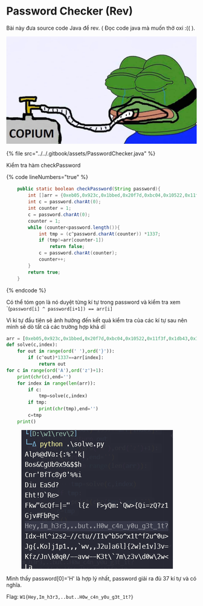 # Password Checker (Rev)

Bài này đưa source code Java để rev. ( Đọc code java mà muốn thở oxi :(( ).

![](<../../.gitbook/assets/image (1).png>)

{% file src="../../.gitbook/assets/PasswordChecker.java" %}

Kiểm tra hàm checkPassword

{% code lineNumbers="true" %}
```java
    public static boolean checkPassword(String password){
        int []arr = {0xeb05,0x923c,0x1bbed,0x20f7d,0xbc04,0x10522,0x11f3f,0x1db43,0x15379,0x15379,0xa1e7,0xa72,0x0,0x18cec,0x781f,0x539,0x1d60a,0x0,0x214b6,0x272b8,0x172cf,0xd0e8,0x1395c,0x1c65f,0x1d60a,0xffe9,0xc676,0x17d41,0x1685d,0xdb5a,0x12478,0x1b6b4,0x172cf,0xe093,0x23e7e,0x1685d,0x187b3};
        int c = password.charAt(0);
        int counter = 1;
        c = password.charAt(0);     
        counter = 1;   
        while (counter<password.length()){
            int tmp = (c^password.charAt(counter)) *1337;
            if (tmp!=arr[counter-1]) 
                return false;
            c = password.charAt(counter);
            counter++;
        }
        return true;
    }
```
{% endcode %}

Có thể tóm gọn là nó duyệt từng kí tự trong password và kiểm tra xem \`(`password[i] ^ password[i+1]) == arr[i]`&#x20;

Vì kí tự đầu tiên sẽ ảnh hưởng đến kết quả kiểm tra của các kí tự sau nên mình sẽ dò tất cả các trường hợp khả dĩ

```python
arr = [0xeb05,0x923c,0x1bbed,0x20f7d,0xbc04,0x10522,0x11f3f,0x1db43,0x15379,0x15379,0xa1e7,0xa72,0x0,0x18cec,0x781f,0x539,0x1d60a,0x0,0x214b6,0x272b8,0x172cf,0xd0e8,0x1395c,0x1c65f,0x1d60a,0xffe9,0xc676,0x17d41,0x1685d,0xdb5a,0x12478,0x1b6b4,0x172cf,0xe093,0x23e7e,0x1685d,0x187b3]
def solve(c,index):
    for out in range(ord(' '),ord('}')):
        if (c^out)*1337==arr[index]:
            return out
for c in range(ord('A'),ord('z')+1):
    print(chr(c),end='')
    for index in range(len(arr)):
        if c:
            tmp=solve(c,index)
        if tmp:
            print(chr(tmp),end='')
        c=tmp
    print()
```

<figure><img src="../../.gitbook/assets/image (8).png" alt=""><figcaption></figcaption></figure>

Mình thấy password\[0]='H' là hợp lý nhất, password giải ra đủ 37 kí tự và có nghĩa.

Flag: `W1{Hey,Im_h3r3,..but..H0w_c4n_y0u_g3t_1t?}`
